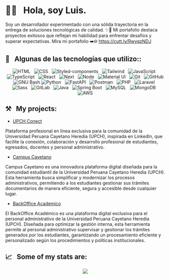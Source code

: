 # 👋🏻 &nbsp;&nbsp;Hola, soy Luis.

Soy un desarrollador experimentado con una sólida trayectoria en la entrega de soluciones tecnológicas de
calidad. ✨🚀 Mi portafolio destaca proyectos exitosos que reflejan mi habilidad para enfrentar desafíos y
superar expectativas. Mira mi portafolio ➡️🌐 https://cutt.ly/RwyqzNDJ

## 🎯 &nbsp;&nbsp;Algunas de las tecnologías que utilizo::

<p align="center">
  <img src="https://img.shields.io/badge/HTML5-E34F26?style=for-the-badge&logo=html5&logoColor=white" alt="HTML" />&nbsp;&nbsp;
  <img src="https://img.shields.io/badge/CSS3-1572B6?style=for-the-badge&logo=css3&logoColor=white" alt="CSS" />&nbsp;&nbsp;
  <img src="https://img.shields.io/badge/styled--components-DB7093?style=for-the-badge&logo=styled-components&logoColor=white" alt="Styled-components" />&nbsp;&nbsp;
  <img src="https://img.shields.io/badge/Tailwind_CSS-38B2AC?style=for-the-badge&logo=tailwind-css&logoColor=white" alt="Tailwind" />&nbsp;&nbsp;
  <img src="https://img.shields.io/badge/JavaScript-323330?style=for-the-badge&logo=javascript&logoColor=F7DF1E" alt="JavaScript" />&nbsp;&nbsp;
  <img src="https://img.shields.io/badge/TypeScript-007ACC?style=for-the-badge&logo=typescript&logoColor=white" alt="TypeScript" />&nbsp;&nbsp;
  <img src="https://img.shields.io/badge/React-20232A?style=for-the-badge&logo=react&logoColor=61DAFB" alt="React" />&nbsp;&nbsp;
  <img src="https://img.shields.io/badge/next.js-000000?style=for-the-badge&logo=nextdotjs&logoColor=white" alt="Next" />&nbsp;&nbsp;
  <img src="https://img.shields.io/badge/Node.js-43853D?style=for-the-badge&logo=node.js&logoColor=white" alt="Node" />&nbsp;&nbsp;
  <img src="https://img.shields.io/badge/Material%20UI-007FFF?style=for-the-badge&logo=mui&logoColor=white" alt="Material UI" />&nbsp;&nbsp;
  <img src="https://img.shields.io/badge/Git-F05032?style=for-the-badge&logo=git&logoColor=white" alt="Git" />&nbsp;&nbsp;
  <img src="https://img.shields.io/badge/github%20-%23000.svg?&style=for-the-badge&logo=github&logoColor=white" alt="GitHub" />
  <img src="https://img.shields.io/badge/GNU%20Bash-4EAA25?style=for-the-badge&logo=GNU%20Bash&logoColor=white" alt="GNU Bash" />
  <img src="https://img.shields.io/badge/Python-3776AB?style=for-the-badge&logo=python&logoColor=white" alt="Python" />&nbsp;&nbsp;
<img src="https://img.shields.io/badge/FastAPI-009688?style=for-the-badge&logo=fastapi&logoColor=white" alt="FastAPI" />&nbsp;&nbsp;
<img src="https://img.shields.io/badge/Postman-FF6C37?style=for-the-badge&logo=postman&logoColor=white" alt="Postman" />&nbsp;&nbsp;
<img src="https://img.shields.io/badge/PHP-777BB4?style=for-the-badge&logo=php&logoColor=white" alt="PHP" />&nbsp;&nbsp;
<img src="https://img.shields.io/badge/Laravel-FF2D20?style=for-the-badge&logo=laravel&logoColor=white" alt="Laravel" />&nbsp;&nbsp;
<img src="https://img.shields.io/badge/Sass-CC6699?style=for-the-badge&logo=sass&logoColor=white" alt="Sass" />&nbsp;&nbsp;
<img src="https://img.shields.io/badge/GitLab-FC6D26?style=for-the-badge&logo=gitlab&logoColor=white" alt="GitLab" />&nbsp;&nbsp;
<img src="https://img.shields.io/badge/Java-007396?style=for-the-badge&logo=java&logoColor=white" alt="Java" />&nbsp;&nbsp;
<img src="https://img.shields.io/badge/Spring%20Boot-6DB33F?style=for-the-badge&logo=spring-boot&logoColor=white" alt="Spring Boot" />&nbsp;&nbsp;
<img src="https://img.shields.io/badge/MySQL-4479A1?style=for-the-badge&logo=mysql&logoColor=white" alt="MySQL" />&nbsp;&nbsp;
<img src="https://img.shields.io/badge/MongoDB-47A248?style=for-the-badge&logo=mongodb&logoColor=white" alt="MongoDB" />&nbsp;&nbsp;
<img src="https://img.shields.io/badge/AWS-232F3E?style=for-the-badge&logo=amazon-aws&logoColor=white" alt="AWS" />

</p>

## ⚒️ &nbsp;&nbsp;My projects:

- [UPCH Conect](https://upch-0002-cv-front.vercel.app/)

Plataforma profesional en línea exclusiva para la comunidad de la Universidad Peruana Cayetano Heredia (UPCH), inspirada en LinkedIn, que facilite la conexión, colaboración y desarrollo profesional de estudiantes, egresados, docentes y personal administrativo.


- [Campus Cayetano](https://develop-starqui.dzpc2216lds8b.amplifyapp.com/Login/)

Campus Cayetano es una innovadora plataforma digital diseñada para la comunidad estudiantil de la Universidad Peruana Cayetano Heredia (UPCH). Esta herramienta busca simplificar y modernizar los procesos administrativos, permitiendo a los estudiantes gestionar sus trámites documentarios de manera eficiente, segura y accesible desde cualquier lugar.

- [BackOffice Academico](https://develop-starqui.dpz5ufoq6bhno.amplifyapp.com/auth)

El BackOffice Académico es una plataforma digital exclusiva para el personal administrativo de la Universidad Peruana Cayetano Heredia (UPCH). Diseñada para optimizar la gestión interna, esta herramienta permite al personal administrativo supervisar y gestionar los trámites generados por los estudiantes, garantizando un procesamiento eficiente y personalizado según los procedimientos y políticas institucionales.

## 📈 &nbsp;&nbsp;Some of my stats are:

<p align="center">
  <img align="" src="https://github-readme-stats.vercel.app/api?username=cheems-dev&theme=buefy&show_icons=true&hide=contribs" />
</p>
